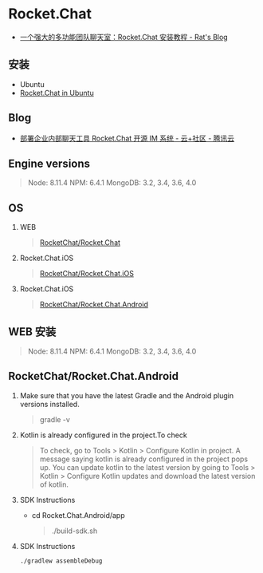 # Rocket.Chat

- [一个强大的多功能团队聊天室：Rocket.Chat 安装教程 - Rat's Blog](https://www.moerats.com/archives/530/)

## 安装

- Ubuntu
- [Rocket.Chat in Ubuntu](https://rocket.chat/docs/installation/manual-installation/ubuntu/)

## Blog

- [部署企业内部聊天工具 Rocket.Chat 开源 IM 系统 - 云+社区 - 腾讯云](https://cloud.tencent.com/developer/article/1333782)

## Engine versions

> Node: 8.11.4
> NPM: 6.4.1
> MongoDB: 3.2, 3.4, 3.6, 4.0

## OS

1. WEB

   > [RocketChat/Rocket.Chat](https://github.com/RocketChat/Rocket.Chat)

2. Rocket.Chat.iOS

   > [RocketChat/Rocket.Chat.iOS](https://github.com/RocketChat/Rocket.Chat.iOS)

3. Rocket.Chat.iOS

   > [RocketChat/Rocket.Chat.Android](https://github.com/RocketChat/Rocket.Chat.Android)

## WEB 安装

> Node: 8.11.4
> NPM: 6.4.1
> MongoDB: 3.2, 3.4, 3.6, 4.0

## RocketChat/Rocket.Chat.Android

1. Make sure that you have the latest Gradle and the Android plugin versions installed.

   > gradle -v

2. Kotlin is already configured in the project.To check

   > To check, go to Tools > Kotlin > Configure Kotlin in project. A message saying kotlin is already configured in the project pops up. You can update kotlin to the latest version by going to Tools > Kotlin > Configure Kotlin updates and download the latest version of kotlin.

3. SDK Instructions

   - cd Rocket.Chat.Android/app
     > ./build-sdk.sh

4. SDK Instructions

   ```shell
   ./gradlew assembleDebug
   ```
